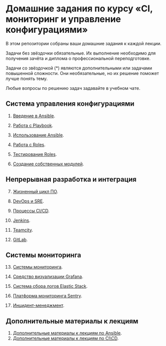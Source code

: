 # Домашние задания по курсу «CI, мониторинг и управление конфигурациями»

В этом репозитории собраны ваши домашние задания к каждой лекции. 

Задачи без звёздочки обязательные. Их выполнение необходимо для получения зачёта и диплома о профессиональной переподготовке.

Задачи со звёздочкой (*) являются дополнительными или задачами повышенной сложности. Они необязательные, но их решение поможет лучше понять тему.

Любые вопросы по решению задач задавайте в учебном чате.

## Система управления конфигурациями

1. [Введение в Ansible](./01).

2. [Работа с Playbook](./02).

3. [Использование Ansible](./03).

4. [Работа с Roles](./04).

5. [Тестирование Roles](./05).

6. [Создание собственных модулей](./06).

## Непрерывная разработка и интеграция

7. [Жизненный цикл ПО](../9/01/README.md).

8. [DevOps и SRE](../9/02/README.md).

9. [Процессы CI/CD](../9/03/README.md).

10. [Jenkins](../9/04/README.md).

11. [Teamcity](../9/05/README.md).

12. [GitLab](../9/06/README.md).

## Системы мониторинга

13. [Системы мониторинга](./10-monitoring-02-systems).

14. [Средство визуализации Grafana](./10-monitoring-03-grafana).

15. [Система сбора логов Elastic Stack](./10-monitoring-04-elk).

16. [Платформа мониторинга Sentry](./10-monitoring-05-sentry).

17. [Инцидент-менеджмент](/10-monitoring-06-incident-management).


## Дополнительные материалы к лекциям

1. [Дополнительные материалы к лекциям по Ansible](https://github.com/netology-code/mnt-homeworks/tree/MNT-video/08-ansible-additional).
1. [Дополнительные материалы к лекциям по CI\CD](https://github.com/netology-code/mnt-homeworks/blob/MNT-video/09-ci-additional/README.md).
